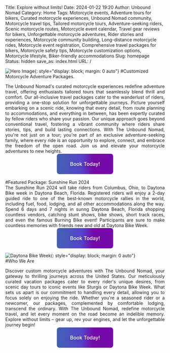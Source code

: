 Title: Explore without limits!
Date: 2024-01-22 19:20
Author: Unbound Nomad
Category: Home
Tags: Motorcycle events, Adventure tours for bikers, Curated motorcycle experiences, Unbound Nomad community, Motorcycle travel tips, Tailored motorcycle tours, Adventure-seeking riders, Scenic motorcycle routes, Motorcycle event calendar, Travel gear reviews for bikers, Unforgettable motorcycle adventures, Rider stories and experiences, Motorcycle community building, Long-distance motorcycle rides, Motorcycle event registration, Comprehensive travel packages for bikers, Motorcycle safety tips, Motorcycle customization options, Motorcycle lifestyle, Biker-friendly accommodations
Slug: homepage
Status: hidden
save_as: index.html
URL: /

![Hero Image]({static}..\images\heroImage_trimmed.jpg){: style="display: block; margin: 0 auto"} 
#Customized Motorcycle Adventure Packages.

<div style="text-align: justify">The Unbound Nomad's curated motorcycle experiences redefine adventure travel, offering enthusiasts tailored tours that seamlessly blend thrill and comfort. Our all-inclusive travel packages cater to the wanderlust of riders, providing a one-stop solution for unforgettable journeys. Picture yourself embarking on a scenic ride, knowing that every detail, from route planning to accommodations, and everything in between, has been expertly curated by fellow riders who share your passion. Our unique approach goes beyond conventional travel, fostering a vibrant community where riders share stories, tips, and build lasting connections. With The Unbound Nomad, you're not just on a tour; you're part of an exclusive adventure-seeking family, where every ride is an opportunity to explore, connect, and embrace the freedom of the open road. Join us and elevate your motorcycle adventures to new heights.</div>
<!-- HTML -->
<div style="text-align: center;">
  <button class="button-36" role="button" onclick="sendEmail()">Book Today!</button>
</div>

<!-- JavaScript -->
<script>
  function sendEmail() {
    window.location.href = "mailto:unboundnomad@unboundnomad.com?subject=Booking Inquiry";
  }
</script>

<!-- CSS -->
<style>
  .button-36 {
    background-image: linear-gradient(92.88deg, #455EB5 9.16%, #5643CC 43.89%, #750AA8 64.72%);
    border-radius: 8px;
    border-style: none;
    box-sizing: border-box;
    color: #FFFFFF;
    cursor: pointer;
    flex-shrink: 0;
    font-family: "Inter UI","SF Pro Display",-apple-system,BlinkMacSystemFont,"Segoe UI",Roboto,Oxygen,Ubuntu,Cantarell,"Open Sans","Helvetica Neue",sans-serif;
    font-size: 16px;
    font-weight: 500;
    height: 4rem;
    padding: 0 1.6rem;
    text-align: center;
    text-shadow: rgba(0, 0, 0, 0.25) 0 3px 8px;
    transition: all .5s;
    user-select: none;
    -webkit-user-select: none;
    touch-action: manipulation;
  }

  .button-36:hover {
    box-shadow: rgba(80, 63, 205, 0.5) 0 1px 30px;
    transition-duration: .1s;
  }

  @media (min-width: 768px) {
    .button-36 {
      padding: 0 2.6rem;
    }
  }
</style>
<br>
#Featured Package: Sunshine Run 2024 

<div style="text-align: justify">The Sunshine Run 2024 will take riders from Columbus, Ohio, to Daytona Bike week in Daytona Beach, Florida. Registered riders will enjoy a 2-day guided ride to one of the best-known motorcycle rallies in the world, including fuel, food, lodging, and all other accommodations along the way. Spend 6 days and 7 nights in sunng Daytona Beach, Florida shopping countless vendors, catching stunt shows, bike shows, short track races, and even the famous Burning Bike event! Participants are sure to make countless memories with friends new and old at Daytona Bike Week.</div>
<!-- HTML -->
<div style="text-align: center;">
  <button class="button-36" role="button" onclick="showAlert()">Book Today!</button>
</div>

<!-- JavaScript -->
<script>
  function showAlert() {
    alert("We're sorry, this trip has been SOLD OUT!");
  }
</script>

<!-- CSS -->
<style>
  .button-36 {
    background-image: linear-gradient(92.88deg, #455EB5 9.16%, #5643CC 43.89%, #673FD7 64.72%);
    border-radius: 8px;
    border-style: none;
    box-sizing: border-box;
    color: #FFFFFF;
    cursor: pointer;
    flex-shrink: 0;
    font-family: "Inter UI","SF Pro Display",-apple-system,BlinkMacSystemFont,"Segoe UI",Roboto,Oxygen,Ubuntu,Cantarell,"Open Sans","Helvetica Neue",sans-serif;
    font-size: 16px;
    font-weight: 500;
    height: 4rem;
    padding: 0 1.6rem;
    text-align: center;
    text-shadow: rgba(0, 0, 0, 0.25) 0 3px 8px;
    transition: all .5s;
    user-select: none;
    -webkit-user-select: none;
    touch-action: manipulation;
  }

  .button-36:hover {
    box-shadow: rgba(80, 63, 205, 0.5) 0 1px 30px;
    transition-duration: .1s;
  }

  @media (min-width: 768px) {
    .button-36 {
      padding: 0 2.6rem;
    }
  }
</style>
![Daytona Bike Week]({static}..\images\daytona.jpg){: style="display: block; margin: 0 auto"} 
<br>
#Who We Are

<div style="text-align: justify">Discover custom motorcycle adventures with The Unbound Nomad, your gateway to thrilling journeys across the United States. Our meticulously curated vacation packages cater to every rider's unique desires, from scenic day tours to iconic events like Sturgis or Daytona Bike Week. What sets us apart is our commitment to handling every detail, allowing you to focus solely on enjoying the ride. Whether you're a seasoned rider or a newcomer, our packages, complemented by comfortable lodging, transcend the ordinary. With The Unbound Nomad, redefine motorcycle travel, and let every moment on the road become an indelible memory. Explore without limits – gear up, rev your engines, and let the unforgettable journey begin!</div>
<!-- HTML -->
<div style="text-align: center;">
  <button class="button-36" role="button" onclick="sendEmail()">Book Today!</button>
</div>

<!-- JavaScript -->
<script>
  function sendEmail() {
    window.location.href = "mailto:unboundnomad@unboundnomad.com?subject=Booking Inquiry";
  }
</script>

<!-- CSS -->
<style>
  .button-36 {
    background-image: linear-gradient(92.88deg, #455EB5 9.16%, #5643CC 43.89%, #750AA8 64.72%);
    border-radius: 8px;
    border-style: none;
    box-sizing: border-box;
    color: #FFFFFF;
    cursor: pointer;
    flex-shrink: 0;
    font-family: "Inter UI","SF Pro Display",-apple-system,BlinkMacSystemFont,"Segoe UI",Roboto,Oxygen,Ubuntu,Cantarell,"Open Sans","Helvetica Neue",sans-serif;
    font-size: 16px;
    font-weight: 500;
    height: 4rem;
    padding: 0 1.6rem;
    text-align: center;
    text-shadow: rgba(0, 0, 0, 0.25) 0 3px 8px;
    transition: all .5s;
    user-select: none;
    -webkit-user-select: none;
    touch-action: manipulation;
  }

  .button-36:hover {
    box-shadow: rgba(80, 63, 205, 0.5) 0 1px 30px;
    transition-duration: .1s;
  }

  @media (min-width: 768px) {
    .button-36 {
      padding: 0 2.6rem;
    }
  }
</style>
<br>